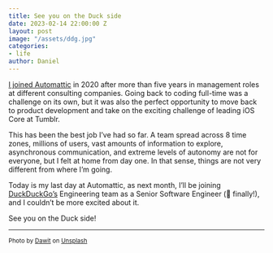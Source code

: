 ```yaml
---
title: See you on the Duck side
date: 2023-02-14 22:00:00 Z
layout: post
image: "/assets/ddg.jpg"
categories:
- life
author: Daniel
---
```


 [I joined Automattic](https://danielbernal.co/2020/10/02/joining-automattic/)  in 2020 after more than five years in management roles at different consulting companies. Going back to coding full-time was a challenge on its own, but it was also the perfect opportunity to move back to product development and take on the exciting challenge of leading iOS Core at Tumblr.<!--more-->

This has been the best job I’ve had so far. A team spread across 8 time zones, millions of users, vast amounts of information to explore, asynchronous communication, and extreme levels of autonomy are not for everyone, but I felt at home from day one. In that sense, things are not very different from where I’m going.

Today is my last day at Automattic, as next month, I’ll be joining  [DuckDuckGo’s](https://duckduckgo.com/)  Engineering team as a Senior Software Engineer (💪 finally!), and I couldn’t be more excited about it.  

See you on the Duck side!

---
<sup>Photo by <a href="https://unsplash.com/@oneminch?utm_source=unsplash&utm_medium=referral&utm_content=creditCopyText">Dawit</a> on <a href="https://unsplash.com/photos/FBmEunYW1Yg?utm_source=unsplash&utm_medium=referral&utm_content=creditCopyText">Unsplash</a></sup>
  
